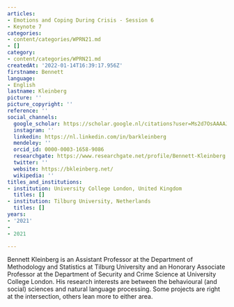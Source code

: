 ```yaml
---
articles:
- Emotions and Coping During Crisis - Session 6
- Keynote 7
categories:
- content/categories/WPRN21.md
- []
category:
- content/categories/WPRN21.md
createdAt: '2022-01-14T16:39:17.956Z'
firstname: Bennett
language:
- English
lastname: Kleinberg
picture: ''
picture_copyright: ''
reference: ''
social_channels:
  google_scholar: https://scholar.google.nl/citations?user=Ms2d7OsAAAAJ&hl=en
  instagram: ''
  linkedin: https://nl.linkedin.com/in/barkleinberg
  mendeley: ''
  orcid_id: 0000-0003-1658-9086
  researchgate: https://www.researchgate.net/profile/Bennett-Kleinberg
  twitter: ''
  website: https://bkleinberg.net/
  wikipedia: ''
titles_and_institutions:
- institution: University College London, United Kingdom
  titles: []
- institution: Tilburg University, Netherlands
  titles: []
years:
- '2021'
- 
- 2021

---
```

Bennett Kleinberg is an Assistant Professor at the Department of Methodology and Statistics at Tilburg University and an Honorary Associate Professor at the Department of Security and Crime Science at University College London. His research interests are between the behavioural (and social) sciences and natural language processing. Some projects are right at the intersection, others lean more to either area.